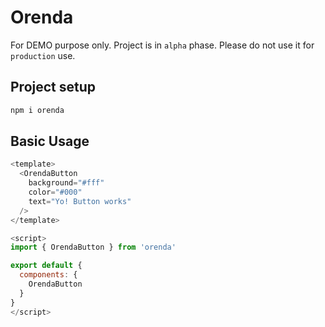 # Orenda

For DEMO purpose only.
Project is in `alpha` phase. Please do not use it for `production` use.

## Project setup

```js
npm i orenda
```

## Basic Usage

```js
<template>
  <OrendaButton
    background="#fff"
    color="#000"
    text="Yo! Button works"
  />
</template>

<script>
import { OrendaButton } from 'orenda'

export default {
  components: {
    OrendaButton
  }
}
</script>
```
